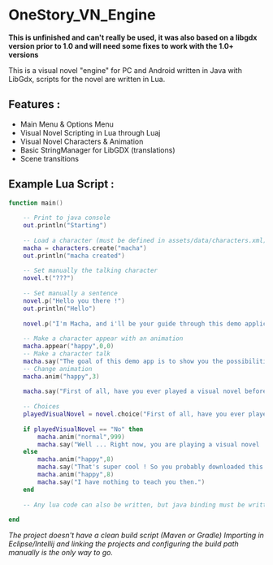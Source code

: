 OneStory_VN_Engine
==================

**This is unfinished and can't really be used, it was also based on a libgdx version prior to 1.0 and will need some fixes to work with the 1.0+ versions**

This is a visual novel "engine" for PC and Android written in Java with LibGdx, scripts for the novel are written in Lua.


Features :
----------

- Main Menu & Options Menu
- Visual Novel Scripting in Lua through Luaj
- Visual Novel Characters & Animation
- Basic StringManager for LibGDX (translations)
- Scene transitions

Example Lua Script :
--------------------

```lua
function main()
	
	-- Print to java console 
	out.println("Starting")	
	
	-- Load a character (must be defined in assets/data/characters.xml)
	macha = characters.create("macha")
	out.println("macha created")
	
	-- Set manually the talking character
	novel.t("???")
	
	-- Set manually a sentence
	novel.p("Hello you there !")
	out.println("Hello")
	
	novel.p("I'm Macha, and i'll be your guide through this demo application.")
	
	-- Make a character appear with an animation
	macha.appear("happy",0,0)
	-- Make a character talk 
	macha.say("The goal of this demo app is to show you the possibilities offered by the \"One Story Engine\".")
	-- Change animation
	macha.anim("happy",3)
	
	macha.say("First of all, have you ever played a visual novel before ?")
	
	-- Choices
	playedVisualNovel = novel.choice("First of all, have you ever played a visual novel before ?", "Yes|No|Of course")
	
	if playedVisualNovel == "No" then
		macha.anim("normal",999)
		macha.say("Well ... Right now, you are playing a visual novel !")
	else
		macha.anim("happy",8)
		macha.say("That's super cool ! So you probably downloaded this app because you are planning to write a visual novel ?")
		macha.anim("happy",8)
		macha.say("I have nothing to teach you then.")
	end
	
	-- Any lua code can also be written, but java binding must be written in order to interact with the engine
	
end
```

*The project doesn't have a clean build script  (Maven or Gradle)
Importing in Eclipse/Intellij and linking the projects and configuring the build path manually is the only way to go.*









